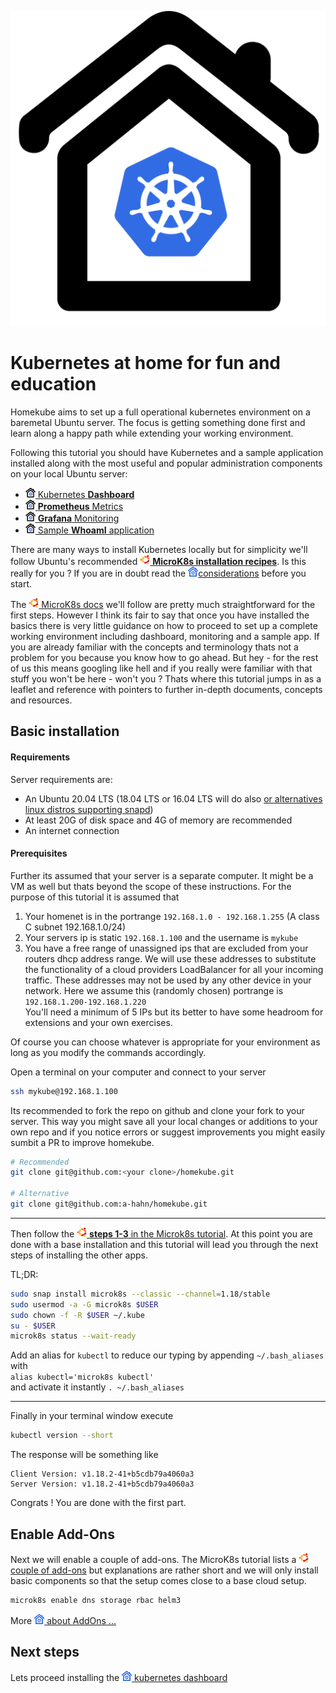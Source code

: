 ![Homekube](docs/images/homekube.png)

# Kubernetes at home for fun and education

Homekube aims to set up a full operational kubernetes environment on a baremetal Ubuntu server. 
The focus is getting something done first and learn along a happy path while extending your working environment.  

Following this tutorial you should have Kubernetes and a sample application installed 
along with the most useful and popular administration components on your local Ubuntu server:

- [![](docs/images/ico/color/homekube_link_16.png) Kubernetes **Dashboard**](https://dashboard.homekube.org)
- [![](docs/images/ico/color/homekube_link_16.png) **Prometheus** Metrics](https://prometheus.homekube.org)
- [![](docs/images/ico/color/homekube_link_16.png) **Grafana** Monitoring](https://grafana.homekube.org)
- [![](docs/images/ico/color/homekube_link_16.png) Sample **WhoamI** application](https://whoami.homekube.org)

There are many ways to install Kubernetes locally but for simplicity we'll follow Ubuntu's recommended [![](docs/images/ico/color/ubuntu_16.png) **MicroK8s installation recipes**](https://microk8s.io/docs).
Is this really for you ? If you are in doubt read the [![](docs/images/ico/color/homekube_16.png)considerations](docs/considerations.md) before you start.


The [![](docs/images/ico/color/ubuntu_16.png) MicroK8s docs](https://microk8s.io/docs) 
we'll follow are pretty much straightforward for the first steps.
However I think its fair to say that once you have installed the basics there is very little guidance on how to proceed
 to set up a complete working environment including dashboard, monitoring and a sample app.
If you are already familiar with the concepts and terminology thats not a problem for you because you know how to go ahead.
But hey - for the rest of us this means googling like hell and if you really were familiar with that stuff
you won't be here - won't you ?
Thats where this tutorial jumps in as a leaflet and reference with pointers to further in-depth documents, concepts and resources.

## Basic installation

#### Requirements

Server requirements are:

* An Ubuntu 20.04 LTS (18.04 LTS or 16.04 LTS will do also [or alternatives linux distros supporting snapd](https://snapcraft.io/docs/installing-snapd))
* At least 20G of disk space and 4G of memory are recommended
* An internet connection

#### Prerequisites

Further its assumed that your server is a separate computer. It might be a VM as well but thats beyond the scope of these instructions.
For the purpose of this tutorial it is assumed that

1) Your homenet is in the portrange `192.168.1.0 - 192.168.1.255` (A class C subnet 192.168.1.0/24) 
2) Your servers ip is static `192.168.1.100` and the username is `mykube`
3) You have a free range of unassigned ips that are excluded from your routers dhcp address range.
We will use these addresses to substitute the functionality of a cloud providers LoadBalancer for all your incoming traffic.
These addresses may not be used by any other device in your network. Here we assume this (randomly chosen) 
portrange is 
`192.168.1.200-192.168.1.220`  
You'll need a minimum of 5 IPs but its better to have some headroom for extensions and your own exercises. 

Of course you can choose whatever is appropriate for your environment as long as you modify the commands accordingly.
  
Open a terminal on your computer and connect to your server 
```bash
ssh mykube@192.168.1.100
```

Its recommended to fork the repo on github and clone your fork to your server.
This way you might save all your local changes or additions to your own repo and if you notice errors
or suggest improvements you might easily sumbit a PR to improve homekube. 

```bash
# Recommended
git clone git@github.com:<your clone>/homekube.git

# Alternative
git clone git@github.com:a-hahn/homekube.git
```

---
Then follow the [![](docs/images/ico/color/ubuntu_16.png) **steps 1-3** in the Microk8s tutorial](https://microk8s.io/docs).
At this point you are done with a base installation and this tutorial will lead you through the next steps of installing the other apps.

TL;DR:

```bash
sudo snap install microk8s --classic --channel=1.18/stable
sudo usermod -a -G microk8s $USER
sudo chown -f -R $USER ~/.kube
su - $USER
microk8s status --wait-ready
```
Add an alias for `kubectl` to reduce our typing by appending `~/.bash_aliases` with  
`alias kubectl='microk8s kubectl'`  
and activate it instantly `. ~/.bash_aliases`

---
Finally in your terminal window execute

```bash
kubectl version --short
```

The response will be something like
```
Client Version: v1.18.2-41+b5cdb79a4060a3   
Server Version: v1.18.2-41+b5cdb79a4060a3
```
Congrats ! You are done with the first part.

## Enable Add-Ons

Next we will enable a couple of add-ons. The MicroK8s tutorial lists a [![](docs/images/ico/color/ubuntu_16.png) couple of add-ons](https://microk8s.io/docs/addons)
but explanations are rather short and we will only install basic components so that the setup comes close to a base cloud setup.

```bash
microk8s enable dns storage rbac helm3
```
More [![](docs/images/ico/color/homekube_16.png) about AddOns ...](docs/microk8s-addons.md) 

## Next steps

Lets proceed installing the [![](docs/images/ico/color/homekube_16.png) kubernetes dashboard](docs/dashboard.md)    
  

